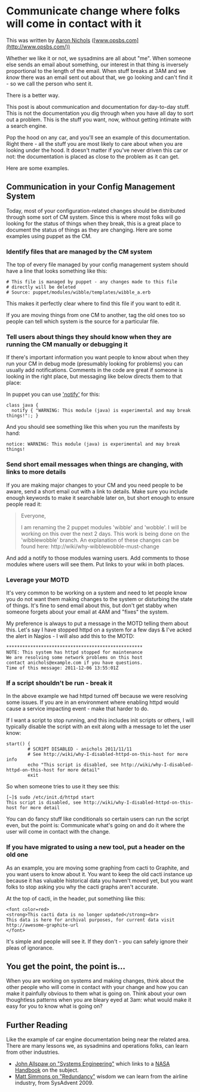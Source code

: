 # Communicate change where folks will come in contact with it

This was written by [Aaron Nichols](https://twitter.com/anichols/)
([www.opsbs.com](http://www.opsbs.com/))

Whether we like it or not, we sysadmins are all about "me". When someone else
sends an email about something, our interest in that thing is inversely
proportional to the length of the email. When stuff breaks at 3AM and we *know*
there was an email sent out about that, we go looking and can't find it - so we
call the person who sent it. 

There is a better way. 

This post is about communication and documentation for day-to-day stuff. This
is not the documentation you dig through when you have all day to sort out a
problem. This is the stuff you want, now, without getting intimate with a
search engine.

Pop the hood on any car, and you'll see an example of this documentation.
Right there - all the stuff you are most likely to care about when you are
looking under the hood. It doesn't matter if you've never driven this car or
not: the documentation is placed as close to the problem as it can get. 

Here are some examples. 

## Communication in your Config Management System

Today, most of your configuration-related changes should be distributed through
some sort of CM system. Since this is where most folks will go looking for the
status of things when they break, this is a great place to document the status
of things as they are changing. Here are some examples using puppet as the CM.

### Identify files that are managed by the CM system

The top of every file managed by your config management system should have a
line that looks something like this:

    # This file is managed by puppet - any changes made to this file
    # directly will be deleted
    # Source: puppet/modules/wibble/templates/wibble_a.erb

This makes it perfectly clear where to find this file if you want to edit it. 

If you are moving things from one CM to another, tag the old ones too so people
can tell which system is the source for a particular file. 

### Tell users about things they should know when they are running the CM manually or debugging it

If there's important information you want people to know about when they run
your CM in debug mode (presumably looking for problems) you can usually add
notifications. Comments in the code are great if someone is looking in the
right place, but messaging like below  directs them to that place:

In puppet you can use
['notify'](http://docs.puppetlabs.com/references/stable/type.html#notify) for
this:

    class java {
      notify { "WARNING: This module (java) is experimental and may break things!":; }

And you should see something like this when you run the manifests by hand:

    notice: WARNING: This module (java) is experimental and may break things!

### Send short email messages when things are changing, with links to more details

If you are making major changes to your CM and you need people to be aware,
send a short email out with a link to details. Make sure you include enough
keywords to make it searchable later on, but short enough to ensure people read
it:

> Everyone,
>
>
> I am renaming the 2 puppet modules 'wibble' and 'wobble'. I will be working
> on this over the next 2 days. This work is being done on the 'wibblewobble'
> branch. An explanation of these changes can be found here:
> http://wiki/why-wibblewobble-must-change

And add a notify to those modules warning users. Add comments to those modules
where users will see them. Put links to your wiki in both places. 

### Leverage your MOTD

It's very common to be working on a system and need to let people know you do
not want them making changes to the system or disturbing the state of things.
It's fine to send email about this, but don't get stabby when someone forgets
about your email at 4AM and "fixes" the system. 

My preference is always to put a message in the MOTD telling them about this.
Let's say I have stopped httpd on a system for a few days & I've acked the
alert in Nagios - I will also add this to the MOTD:

    ***************************************************
    NOTE: This system has httpd stopped for maintenance
    We are resolving some network problems on this host
    contact anichols@example.com if you have questions. 
    Time of this message: 2011-12-06 13:55:01Z

### If a script shouldn't be run - break it

In the above example we had httpd turned off because we were resolving some
issues. If you are in an environment where enabling httpd would cause a service
impacting event - make that harder to do.

If I want a script to stop running, and this includes init scripts or others, I
will typically disable the script with an exit along with a message to let the
user know:

    start() {
            # SCRIPT DISABLED - anichols 2011/11/11
            # See http://wiki/why-I-disabled-httpd-on-this-host for more info
            echo "This script is disabled, see http://wiki/why-I-disabled-httpd-on-this-host for more detail"
            exit

So when someone tries to use it they see this:

    [~]$ sudo /etc/init.d/httpd start
    This script is disabled, see http://wiki/why-I-disabled-httpd-on-this-host for more detail

You can do fancy stuff like conditionals so certain users can run the script
even, but the point is: Communicate what's going on and do it where the user
will come in contact with the change.

### If you have migrated to using a new tool, put a header on the old one

As an example, you are moving some graphing from cacti to Graphite, and you
want users to know about it. You want to keep the old cacti instance up because
it has valuable historical data you haven't moved yet, but you want folks to
stop asking you why the cacti graphs aren't accurate. 

At the top of cacti, in the header, put something like this:

    <font color=red>
    <strong>This cacti data is no longer updated</strong><br>
    This data is here for archival purposes, for current data visit
    http://awesome-graphite-url
    </font>

It's simple and people will see it. If they don't - you can safely ignore their
pleas of ignorance. 

## You get the point, the point is...

When you are working on systems and making changes, think about the other
people who will come in contact with your change and how you can make it
painfully obvious to them what is going on. Think about your own thoughtless
patterns when you are bleary eyed at 3am: what would make it easy for you to
know what is going on? 

## Further Reading

Like the example of car engine documentation being near the related area. There
are many lessons we, as sysadmins and operations folks, can learn from other
industries.

* [John Allspaw on "Systems
Engineering"](http://www.kitchensoap.com/2011/07/18/systems-engineering-great-definition/)
which links to a [NASA
Handbook](http://education.ksc.nasa.gov/esmdspacegrant/Documents/NASA%20SP-2007-6105%20Rev%201%20Final%2031Dec2007.pdf)
on the subject.
* [Matt Simmons on "Redundancy"](http://sysadvent.blogspot.com/2009/12/day-13-redundancy.html)
wisdom we can learn from the airline industry, from SysAdvent 2009.


